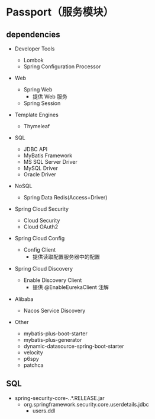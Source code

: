 # Passport（服务模块）

## dependencies

- Developer Tools
    - Lombok
    - Spring Configuration Processor

- Web
    - Spring Web
        - 提供 Web 服务
    - Spring Session

- Template Engines
    - Thymeleaf

- SQL
    - JDBC API
    - MyBatis Framework
    - MS SQL Server Driver
    - MySQL Driver
    - Oracle Driver

- NoSQL
    - Spring Data Redis(Access+Driver)

- Spring Cloud Security
    - Cloud Security
    - Cloud OAuth2

- Spring Cloud Config
    - Config Client
        - 提供读取配置服务器中的配置

- Spring Cloud Discovery
    - Enable Discovery Client
        - 提供 @EnableEurekaClient 注解

- Alibaba
    - Nacos Service Discovery

- Other
    - mybatis-plus-boot-starter
    - mybatis-plus-generator
    - dynamic-datasource-spring-boot-starter
    - velocity
    - p6spy
    - patchca

## SQL

- spring-security-core-*.*.*.RELEASE.jar
    - org.springframework.security.core.userdetails.jdbc
        - users.ddl
